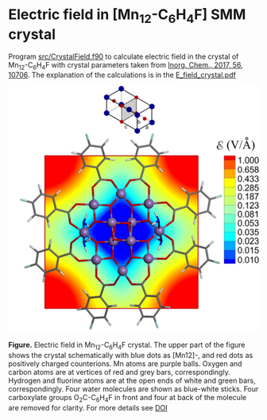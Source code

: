 # Electric field in [Mn<sub>12</sub>-C<sub>6</sub>H<sub>4</sub>F] SMM crystal

Program [src/CrystalField.f90](src/CrystalField.f90) to calculate electric field in the crystal of Mn<sub>12</sub>-C<sub>6</sub>H<sub>4</sub>F with crystal parameters taken from [Inorg. Chem., 2017,  56, 10706](https://doi.org/10.1021/acs.inorgchem.7b01676). The explanation of the calculations is in the [E_field_crystal.pdf](https://github.com/Dmitry-Skachkov/Crystal-Field-Mn12-C6H4F/blob/main/E_field_crystal.pdf)

![GitHub Logo](https://github.com/Dmitry-Skachkov/Crystal-Field-Mn12-C6H4F/blob/main/figs/E_field_2_log_31.jpg)

**Figure.** Electric field in Mn<sub>12</sub>-C<sub>6</sub>H<sub>4</sub>F crystal. The upper part of the figure shows the crystal schematically with blue dots as [Mn12]-, and red dots as positively charged counterions. Mn atoms are purple balls. Oxygen and carbon atoms are at vertices of red and grey bars, correspondingly. Hydrogen and fluorine atoms are at the open ends of white and green bars, correspondingly. Four water molecules are shown as blue-white sticks. Four carboxylate groups O<sub>2</sub>C-C<sub>6</sub>H<sub>4</sub>F in front and four at back of the molecule are removed for clarity. For more details see [DOI](DOI)



